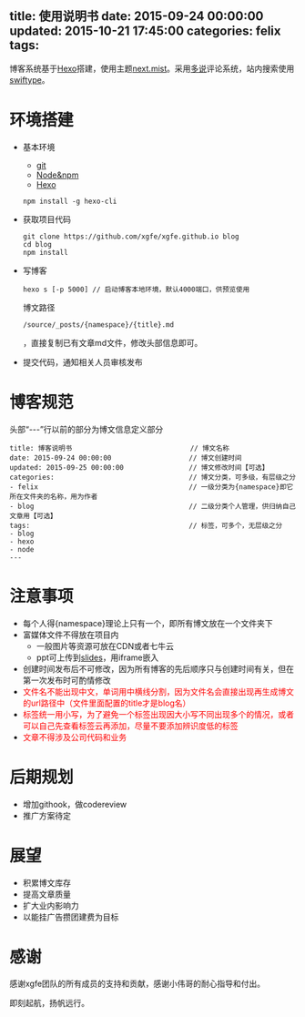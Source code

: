 title: 使用说明书
date: 2015-09-24 00:00:00
updated: 2015-10-21 17:45:00
categories: felix
tags:
---

博客系统基于[Hexo](http://hexo.io/)搭建，使用主题[next.mist](https://github.com/iissnan/hexo-theme-next)。采用[多说](http://duoshuo.com/)评论系统，站内搜索使用[swiftype](https://swiftype.com/)。

# 环境搭建

* 基本环境
    * [git](https://github.com/)
    * [Node&npm](https://nodejs.org/en/)
    * [Hexo](http://hexo.io/)

	```
	npm install -g hexo-cli
	```
* 获取项目代码

	```
	git clone https://github.com/xgfe/xgfe.github.io blog
	cd blog
	npm install
	```
* 写博客

	```
	hexo s [-p 5000] // 启动博客本地环境，默认4000端口，供预览使用
	```
	博文路径
	```
	/source/_posts/{namespace}/{title}.md
	```
	，直接复制已有文章md文件，修改头部信息即可。

* 提交代码，通知相关人员审核发布


# 博客规范

头部“---”行以前的部分为博文信息定义部分

```
title: 博客说明书                             // 博文名称
date: 2015-09-24 00:00:00                   // 博文创建时间
updated: 2015-09-25 00:00:00                // 博文修改时间【可选】
categories:                                 // 博文分类，可多级，有层级之分
- felix                                     // 一级分类为{namespace}即它所在文件夹的名称，用为作者
- blog                                      // 二级分类个人管理，供归纳自己文章用【可选】
tags:                                       // 标签，可多个，无层级之分
- blog
- hexo
- node
---
```
# 注意事项

* 每个人得{namespace}理论上只有一个，即所有博文放在一个文件夹下
* 富媒体文件不得放在项目内
	* 一般图片等资源可放在CDN或者七牛云
	* ppt可上传到[slides](https://slides.com/xgfe)，用iframe嵌入
* 创建时间发布后不可修改，因为所有博客的先后顺序只与创建时间有关，但在第一次发布时可酌情修改
* <span style="color:red;">文件名不能出现中文，单词用中横线分割，因为文件名会直接出现再生成博文的url路径中（文件里面配置的title才是blog名）</span>
* <span style="color:red;">标签统一用小写，为了避免一个标签出现因大小写不同出现多个的情况，或者可以自己先查看标签云再添加，尽量不要添加辨识度低的标签</span>
* <span style="color:red;">文章不得涉及公司代码和业务</span>

# 后期规划

* 增加githook，做codereview
* 推广方案待定

# 展望

* 积累博文库存
* 提高文章质量
* 扩大业内影响力
* 以能挂广告攒团建费为目标

# 感谢

感谢xgfe团队的所有成员的支持和贡献，感谢小伟哥的耐心指导和付出。

即刻起航，扬帆远行。